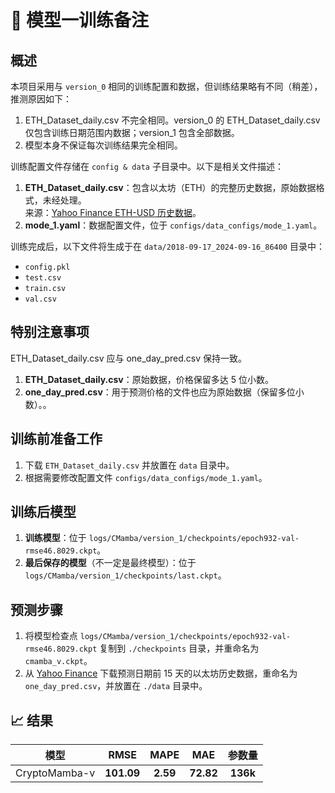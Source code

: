 # 🚀 模型一训练备注

## 概述

本项目采用与 `version_0` 相同的训练配置和数据，但训练结果略有不同（稍差），推测原因如下：
1. ETH_Dataset_daily.csv 不完全相同。version_0 的 ETH_Dataset_daily.csv 仅包含训练日期范围内数据；version_1 包含全部数据。
2. 模型本身不保证每次训练结果完全相同。

训练配置文件存储在 `config & data` 子目录中。以下是相关文件描述：
1. **ETH_Dataset_daily.csv**：包含以太坊（ETH）的完整历史数据，原始数据格式，未经处理。  
   来源：[Yahoo Finance ETH-USD 历史数据](https://finance.yahoo.com/quote/ETH-USDdatasethistory/)。
2. **mode_1.yaml**：数据配置文件，位于 `configs/data_configs/mode_1.yaml`。

训练完成后，以下文件将生成于在 `data/2018-09-17_2024-09-16_86400` 目录中：
- `config.pkl`
- `test.csv`
- `train.csv`
- `val.csv`

## 特别注意事项

ETH_Dataset_daily.csv 应与 one_day_pred.csv 保持一致。  
1. **ETH_Dataset_daily.csv**：原始数据，价格保留多达 5 位小数。  
2. **one_day_pred.csv**：用于预测价格的文件也应为原始数据（保留多位小数）。。

## 训练前准备工作

1. 下载 `ETH_Dataset_daily.csv` 并放置在 `data` 目录中。  
2. 根据需要修改配置文件 `configs/data_configs/mode_1.yaml`。

## 训练后模型

1. **训练模型**：位于 `logs/CMamba/version_1/checkpoints/epoch932-val-rmse46.8029.ckpt`。  
2. **最后保存的模型**（不一定是最终模型）：位于 `logs/CMamba/version_1/checkpoints/last.ckpt`。

## 预测步骤

1. 将模型检查点 `logs/CMamba/version_1/checkpoints/epoch932-val-rmse46.8029.ckpt` 复制到 `./checkpoints` 目录，并重命名为 `cmamba_v.ckpt`。  
2. 从 [Yahoo Finance](https://finance.yahoo.com/quote/ETH-USD/history/) 下载预测日期前 15 天的以太坊历史数据，重命名为 `one_day_pred.csv`，并放置在 `./data` 目录中。

## 📈 结果

<div align="center">

| 模型 | RMSE | MAPE | MAE | 参数量 |
| :--: | :--: | :--: | :--: |  :--: |
| CryptoMamba-v | **101.09** | **2.59** | **72.82** | **136k** |

</div>
